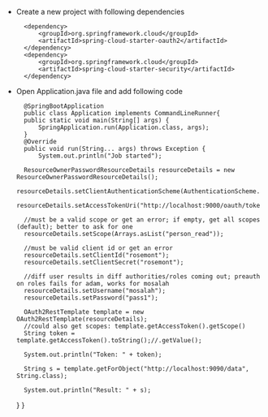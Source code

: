 * Create a new project with following dependencies

		<dependency>
			<groupId>org.springframework.cloud</groupId>
			<artifactId>spring-cloud-starter-oauth2</artifactId>
		</dependency>
		<dependency>
			<groupId>org.springframework.cloud</groupId>
			<artifactId>spring-cloud-starter-security</artifactId>
		</dependency>

* Open Application.java file and add following code


		@SpringBootApplication
		public class Application implements CommandLineRunner{
		public static void main(String[] args) {
			SpringApplication.run(Application.class, args);
		}
		@Override
		public void run(String... args) throws Exception {
			System.out.println("Job started");

		ResourceOwnerPasswordResourceDetails resourceDetails = new ResourceOwnerPasswordResourceDetails();
		resourceDetails.setClientAuthenticationScheme(AuthenticationScheme.header);
		resourceDetails.setAccessTokenUri("http://localhost:9000/oauth/token");
		
		//must be a valid scope or get an error; if empty, get all scopes (default); better to ask for one
		resourceDetails.setScope(Arrays.asList("person_read"));
		
		//must be valid client id or get an error
		resourceDetails.setClientId("rosemont");
		resourceDetails.setClientSecret("rosemont");
		
		//diff user results in diff authorities/roles coming out; preauth on roles fails for adam, works for mosalah
		resourceDetails.setUsername("mosalah");
		resourceDetails.setPassword("pass1");
		
		OAuth2RestTemplate template = new OAuth2RestTemplate(resourceDetails);
		//could also get scopes: template.getAccessToken().getScope()
		String token =  template.getAccessToken().toString();//.getValue();
		
		System.out.println("Token: " + token);
		
		String s = template.getForObject("http://localhost:9090/data", String.class);
		
		System.out.println("Result: " + s);
	}
	}


